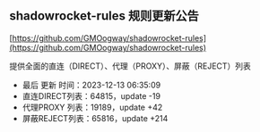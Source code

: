 ## shadowrocket-rules 规则更新公告

[https://github.com/GMOogway/shadowrocket-rules](https://github.com/GMOogway/shadowrocket-rules)

提供全面的直连（DIRECT）、代理（PROXY）、屏蔽（REJECT）列表
- 最后 更新 时间：2023-12-13 06:35:09
- 直连DIRECT列表：64815，update -19
- 代理PROXY 列表：19189，update +42
- 屏蔽REJECT列表：65816，update +214